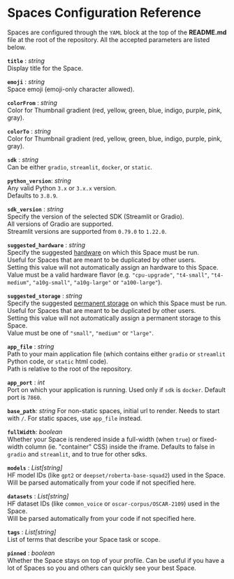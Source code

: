 # Spaces Configuration Reference

Spaces are configured through the `YAML` block at the top of the **README.md** file at the root of the repository. All the accepted parameters are listed below.

<!-- Trailing whitespaces are intended : they render as a newline in the hub documentation -->

**`title`** : _string_  
Display title for the Space.  

**`emoji`** : _string_  
Space emoji (emoji-only character allowed).  

**`colorFrom`** : _string_  
Color for Thumbnail gradient (red, yellow, green, blue, indigo, purple, pink, gray).  

**`colorTo`** : _string_  
Color for Thumbnail gradient (red, yellow, green, blue, indigo, purple, pink, gray).  

**`sdk`** : _string_  
Can be either `gradio`, `streamlit`, `docker`, or `static`.  

**`python_version`**: _string_  
Any valid Python `3.x` or `3.x.x` version.  
Defaults to `3.8.9`.  

**`sdk_version`** : _string_  
Specify the version of the selected SDK (Streamlit or Gradio).  
All versions of Gradio are supported.  
Streamlit versions are supported from `0.79.0` to `1.22.0`.

**`suggested_hardware`** : _string_  
Specify the suggested [hardware](https://huggingface.co/docs/hub/spaces-gpus) on which this Space must be run.  
Useful for Spaces that are meant to be duplicated by other users.  
Setting this value will not automatically assign an hardware to this Space.  
Value must be a valid hardware flavor (e.g. `"cpu-upgrade"`, `"t4-small"`, `"t4-medium"`, `"a10g-small"`, `"a10g-large"` or `"a100-large"`).  

**`suggested_storage`** : _string_  
Specify the suggested [permanent storage](https://huggingface.co/docs/hub/spaces-storage) on which this Space must be run.  
Useful for Spaces that are meant to be duplicated by other users.  
Setting this value will not automatically assign a permanent storage to this Space.  
Value must be one of `"small"`, `"medium"` or `"large"`.  

**`app_file`** : _string_  
Path to your main application file (which contains either `gradio` or `streamlit` Python code, or `static` html code).  
Path is relative to the root of the repository.  

**`app_port`** : _int_  
Port on which your application is running. Used only if `sdk` is `docker`. Default port is `7860`.

**`base_path`**: _string_
For non-static spaces, initial url to render. Needs to start with `/`. For static spaces, use `app_file` instead.

**`fullWidth`**: _boolean_  
Whether your Space is rendered inside a full-width (when `true`) or fixed-width column (ie. "container" CSS) inside the iframe.
Defaults to false in `gradio` and `streamlit`, and to true for other sdks.

**`models`** : _List[string]_  
HF model IDs (like `gpt2` or `deepset/roberta-base-squad2`) used in the Space.  
Will be parsed automatically from your code if not specified here.  

**`datasets`** : _List[string]_  
HF dataset IDs (like `common_voice` or `oscar-corpus/OSCAR-2109`) used in the Space.  
Will be parsed automatically from your code if not specified here.  

**`tags`** : _List[string]_  
List of terms that describe your Space task or scope.  

**`pinned`** : _boolean_  
Whether the Space stays on top of your profile. Can be useful if you have a lot of Spaces so you and others can quickly see your best Space.  
